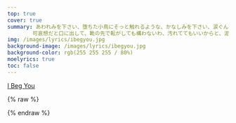 ```yaml
---
top: true
cover: true
summary: あわれみを下さい、堕ちた小鳥にそっと触れるような、かなしみを下さい、涙ぐんで、見下ろして、
        可哀想だと口に出して、靴の先で転がしても構わないわ、汚れててもいいからと、泥だらけの手を取って
img: /images/lyrics/ibegyou.jpg
background-image: /images/lyrics/ibegyou.jpg
background-color: rgb(255 255 255 / 80%)
moelyrics: true
toc: false
---
```


[I Beg You](https://zh.moegirl.org.cn/I_beg_you)

{% raw %}

<lyrics hidden>
    {{Photrans2/button}}
    {{LyricsKai
    |reserveWidth=0px
    |lstyle=color:#E00418;
    |rstyle=color:#1E0000
    |original=
    {{lj|あわれみを{{PT|下|くだ}}さい
    {{PT|堕|お}}ちた{{PT|小鳥|ことり}}にそっと触れるような
    かなしみを下さい
    涙ぐんで
    {{PT|見下|みお}}ろして
    {{PT|可哀想|かわいそう}}だと口に出して
    靴の{{PT|先|さき}}で{{PT|転|ころ}}がしても構わないわ
    {{PT|汚|よご}}れててもいいからと
    {{PT|泥|どろ}}だらけの手を取って

    ねぇ{{PT|輪|わ}}になって{{PT|踊|おど}}りましょう
    {{PT|目障|めざわ}}りな{{PT|有象無象|うぞうむぞう}}は{{PT|全|すべ}}て
    たべてしまいましょう
    スパイスは{{PT|堪|た}}え{{PT|難|がた}}いくらいがいいわ
    lie, lie, lie, la la la...

    {{PT|怯|おび}}えた小鳥は
    さよならなんて言えなくて
    愛を{{PT|請|こ}}う{{PT|仕草|しぐさ}}で{{PT|黙|だま}}り{{PT|込|こ}}んで
    つつましいつもりでいた
    lie, lie, it's a lie, not a lie, もう 辛い
    {{PT|散々|さんざん}}{{PT|傷|きず}}ついて
    やさしいせかいに誰だって行きたいわ

    ひとつに{{PT|溶|と}}けてしまいましょう
    {{PT|憎|にく}}しみも{{PT|愛情|あいじょう}}もむしゃむしゃと
    {{PT|頬張|ほおば}}ってしまいましょう
    {{PT|混沌|こんとん}}の甘い甘い{{PT|壺|つぼ}}の中で
    lie, lie, lie, la la la...

    曖昧に笑うから
    会いたいと思うのよ
    I know you’re here to stay with me
    愛されていたいだけ

    lie, lie, lie, you're to be with me
    {{PT|雷鳴|らいめい}}の咲くところ
    {{PT|惨憺|さんたん}}たる Heavenly Feeling
    愛だけ残ればいい

    しんしんとかなしみだけがふりつもる
    {{PT|願望|がんぼう}}も{{PT|悔恨|かいこん}}もただ{{PT|埋|う}}め{{PT|尽|つ}}くす
    きずな{{PT|結|むす}}んだ{{PT|遠|とお}}い春の日を
    {{PT|傷跡|きずあと}}さえも{{PT|消|き}}えてしまうの？

    やがてキラキラ夢の中
    {{PT|朽|く}}ちて行く{{PT|光|ひかり}}は貴方に
    {{PT|届|とど}}くはずだから
    まぶしくて
    涙が止まらない
    ねぇどうか{{PT|側|そば}}にいて
    泥だらけの手を取って
    離さないで
    どうかずっと{{PT|側|そば}}にいて
    離さないで
    {{PT|暗|くら}}くなるの、{{PT|側|そば}}にいて
    離さないで、見えないわ
    ただずっと側にいて
    離さないで
    ただずっと
    愛してる}}

    |translated=
    请施予我你的悲悯吧
    好比你轻抚失坠鸟儿时所给予的同情
    请让我感受你的哀恸吧
    眼眶泛泪
    哀叹而低下头
    对我说些哀怜的慰藉来吧
    失足绊倒我也不在乎了
    反正早已失去纯洁之身
    请就这样拾起我那沾满泥泞的手来

    来吧 牵手相拥起舞吧
    将碍眼的世间万物全部
    吞噬殆尽
    增添的辛香料就选近乎令人难受的
    lie, lie, lie, la la la...

    惶恐不安的鸟儿
    鸣啼不出诀别词
    仅仅缄默不语
    以虔诚身姿跪地乞求着爱
    谎话连篇 是谎亦或实 都令人心痛
    狠狠遭受伤害后
    又有谁不愿奔赴充满善意的世界

    将其全部融为一体吧
    憎恨也好爱情也好全部
    于混沌中那香甜四溢的壶中
    大口大口尽情吞噬
    lie, lie, lie, la la la...

    正因为有你那缥缈模糊的笑颜
    我才如此盼求与你再会
    明白你会留在这陪伴我
    我所乞求唯有得你宠爱

    谎称你会永远陪伴着我
    于雷鸣奔腾之处
    体会悲恸的极致感
    我乞求残存的是爱

    喷涌而出的悲戚层层堆叠
    愿望与悔恨彻底掩过
    那远去的系起我们羁绊的春日
    遭刻上的伤会有彻底消失的一天吗？

    于光辉闪耀的梦中
    逐渐黯淡远去的光
    终将触及你
    如此光辉灿烂
    令我止不住泪
    呐 我乞求你陪伴在身旁
    拾起我那遍布泥泞的手
    恳请你不要走
    永远陪伴着我
    请不要离开我
    失去你又将回归黑暗 不要走
    请不要抛下我 已经失去光了
    只乞求你留下
    不要留我一人
    已经只剩
    对你无尽的爱念
    }}
    
</lyrics>

<!-- <script src="https://sucicada.github.io/Moegirl-Lyric-Template-Parser/moelyrics.js"></script> -->
<!-- <script src="http://localhost:5501/dist/moelyrics.min.js"></script> -->
{% endraw  %}

